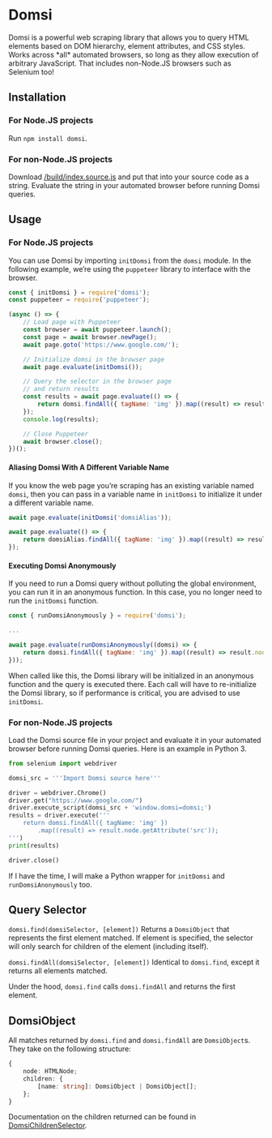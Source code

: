 # Domsi

Domsi is a powerful web scraping library that allows you to query HTML elements based on DOM hierarchy, element attributes, and CSS styles. Works across \*all\* automated browsers, so long as they allow execution of arbitrary JavaScript. That includes non-Node.JS browsers such as Selenium too!

## Installation

### For Node.JS projects

Run `npm install domsi`.

### For non-Node.JS projects

Download [/build/index.source.js](./build/index.source.js) and put that into your source code as a string. Evaluate the string in your automated browser before running Domsi queries.

## Usage

### For Node.JS projects

You can use Domsi by importing `initDomsi` from the `domsi` module. In the following example, we’re using the `puppeteer` library to interface with the browser.

```javascript
const { initDomsi } = require('domsi');
const puppeteer = require('puppeteer');

(async () => {
    // Load page with Puppeteer
    const browser = await puppeteer.launch();
    const page = await browser.newPage();
    await page.goto('https://www.google.com/');

    // Initialize domsi in the browser page
    await page.evaluate(initDomsi());

    // Query the selector in the browser page
    // and return results
    const results = await page.evaluate(() => {
        return domsi.findAll({ tagName: 'img' }).map((result) => result.node.getAttribute('src'));
    });
    console.log(results);

    // Close Puppeteer
    await browser.close();
})();
```

#### Aliasing Domsi With A Different Variable Name

If you know the web page you’re scraping has an existing variable named `domsi`, then you can pass in a variable name in `initDomsi` to initialize it under a different variable name.

```javascript
await page.evaluate(initDomsi('domsiAlias'));

await page.evaluate(() => {
    return domsiAlias.findAll({ tagName: 'img' }).map((result) => result.node.getAttribute('src'));
});
```

#### Executing Domsi Anonymously

If you need to run a Domsi query without polluting the global environment, you can run it in an anonymous function. In this case, you no longer need to run the `initDomsi` function.

```javascript
const { runDomsiAnonymously } = require('domsi');

...

await page.evaluate(runDomsiAnonymously((domsi) => {
    return domsi.findAll({ tagName: 'img' }).map((result) => result.node.getAttribute('src'));
}));
```

When called like this, the Domsi library will be initialized in an anonymous function and the query is executed there. Each call will have to re-initialize the Domsi library, so if performance is critical, you are advised to use `initDomsi`.

### For non-Node.JS projects

Load the Domsi source file in your project and evaluate it in your automated browser before running Domsi queries. Here is an example in Python 3.

```python
from selenium import webdriver

domsi_src = '''Import Domsi source here'''

driver = webdriver.Chrome()
driver.get("https://www.google.com/")
driver.execute_script(domsi_src + 'window.domsi=domsi;')
results = driver.execute('''
    return domsi.findAll({ tagName: 'img' })
        .map((result) => result.node.getAttribute('src'));
''')
print(results)

driver.close()
```

If I have the time, I will make a Python wrapper for `initDomsi` and `runDomsiAnonymously` too.

## Query Selector

`domsi.find(domsiSelector, [element])`
Returns a `DomsiObject` that represents the first element matched. If element is specified, the selector will only search for children of the element (including itself).

`domsi.findAll(domsiSelector, [element])`
Identical to `domsi.find`, except it returns all elements matched.

Under the hood, `domsi.find` calls `domsi.findAll` and returns the first element.

## DomsiObject

All matches returned by `domsi.find` and `domsi.findAll` are `DomsiObject`s. They take on the following structure:

```typescript
{
    node: HTMLNode;
    children: {
        [name: string]: DomsiObject | DomsiObject[];
    };
}
```

Documentation on the children returned can be found in [DomsiChildrenSelector](./selector-docs.md#domsichildrenselector).
